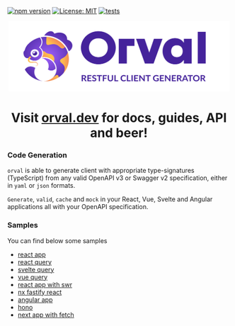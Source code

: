 [![npm version](https://badge.fury.io/js/orval.svg)](https://badge.fury.io/js/orval)
[![License: MIT](https://img.shields.io/badge/License-MIT-yellow.svg)](https://opensource.org/licenses/MIT)
[![tests](https://github.com/orval-labs/orval/actions/workflows/tests.yaml/badge.svg)](https://github.com/orval-labs/orval/actions/workflows/tests.yaml)

<p align="center">
  <img src="./logo/orval-logo-horizontal.svg?raw=true" width="500" height="160" alt="orval - Restfull Client Generator" />
</p>
<h1 align="center">
  Visit <a href="https://orval.dev" target="_blank">orval.dev</a> for docs, guides, API and beer!
</h1>

### Code Generation

`orval` is able to generate client with appropriate type-signatures (TypeScript) from any valid OpenAPI v3 or Swagger v2 specification, either in `yaml` or `json` formats.

`Generate`, `valid`, `cache` and `mock` in your React, Vue, Svelte and Angular applications all with your OpenAPI specification.

### Samples

You can find below some samples

- [react app](https://github.com/orval-labs/orval/tree/master/samples/react-app)
- [react query](https://github.com/orval-labs/orval/tree/master/samples/react-query)
- [svelte query](https://github.com/orval-labs/orval/tree/master/samples/svelte-query)
- [vue query](https://github.com/orval-labs/orval/tree/master/samples/vue-query)
- [react app with swr](https://github.com/orval-labs/orval/tree/master/samples/react-app-with-swr)
- [nx fastify react](https://github.com/orval-labs/orval/tree/master/samples/nx-fastify-react)
- [angular app](https://github.com/orval-labs/orval/tree/master/samples/angular-app)
- [hono](https://github.com/orval-labs/orval/tree/master/samples/hono)
- [next app with fetch](https://github.com/orval-labs/orval/tree/master/samples/next-app-with-fetch)
